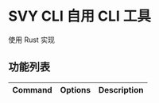 # SVY CLI 自用 CLI 工具

使用 Rust 实现

## 功能列表

| Command | Options | Description |
| ------- | ------- | ----------- |
